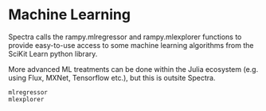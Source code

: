 # Machine Learning

Spectra calls the rampy.mlregressor and rampy.mlexplorer functions to provide easy-to-use access to some machine learning algorithms from the SciKit Learn python library.

More advanced ML treatments can be done within the Julia ecosystem (e.g. using Flux, MXNet, Tensorflow etc.), but this is outsite Spectra.

```@docs
mlregressor
mlexplorer
```
